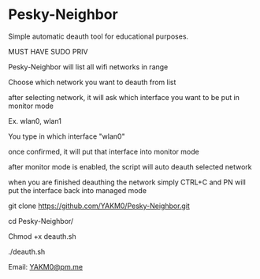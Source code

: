 # Pesky-Neighbor
Simple automatic deauth tool for educational purposes.

MUST HAVE SUDO PRIV

Pesky-Neighbor will list all wifi networks in range

Choose which network you want to deauth from list

after selecting network, it will ask which interface you want to be put in monitor mode

Ex. wlan0, wlan1

You type in which interface "wlan0"

once confirmed, it will put that interface into monitor mode

after monitor mode is enabled, the script will auto deauth selected network

when you are finished deauthing the network simply CTRL+C and PN will put the interface back into managed mode

git clone https://github.com/YAKM0/Pesky-Neighbor.git

cd Pesky-Neighbor/

Chmod +x deauth.sh

./deauth.sh


Email: YAKM0@pm.me
